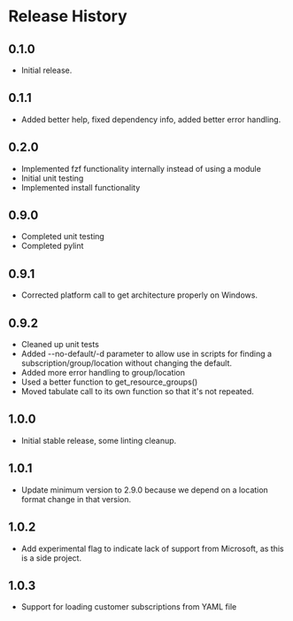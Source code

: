 # Release History

## 0.1.0
* Initial release.

## 0.1.1
* Added better help, fixed dependency info, added better error handling.

## 0.2.0
* Implemented fzf functionality internally instead of using a module
* Initial unit testing
* Implemented install functionality

## 0.9.0
* Completed unit testing
* Completed pylint

## 0.9.1
* Corrected platform call to get architecture properly on Windows.

## 0.9.2
* Cleaned up unit tests
* Added --no-default/-d parameter to allow use in scripts for finding a subscription/group/location without changing the default.
* Added more error handling to group/location
* Used a better function to get_resource_groups()
* Moved tabulate call to its own function so that it's not repeated.

## 1.0.0
* Initial stable release, some linting cleanup.

## 1.0.1
* Update minimum version to 2.9.0 because we depend on a location format change in that version.

## 1.0.2
* Add experimental flag to indicate lack of support from Microsoft, as this is a side project.

## 1.0.3
* Support for loading customer subscriptions from YAML file